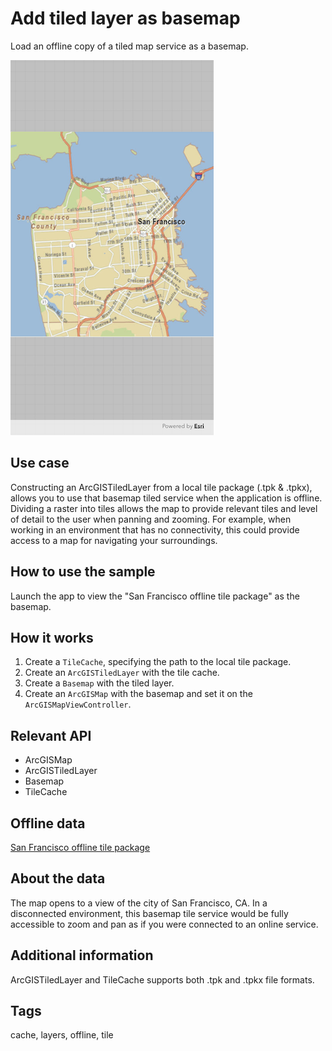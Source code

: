 # Add tiled layer as basemap

Load an offline copy of a tiled map service as a basemap.

![Image of add tiled layer as basemap](add_tiled_layer_as_basemap.png)

## Use case

Constructing an ArcGISTiledLayer from a local tile package (.tpk & .tpkx), allows you to use that basemap tiled service when the application is offline. Dividing a raster into tiles allows the map to provide relevant tiles and level of detail to the user when panning and zooming. For example, when working in an environment that has no connectivity, this could provide access to a map for navigating your surroundings.

## How to use the sample

Launch the app to view the "San Francisco offline tile package" as the basemap.

## How it works

1. Create a `TileCache`, specifying the path to the local tile package.
2. Create an `ArcGISTiledLayer` with the tile cache.
3. Create a `Basemap` with the tiled layer.
4. Create an `ArcGISMap` with the basemap and set it on the `ArcGISMapViewController`.

## Relevant API

* ArcGISMap
* ArcGISTiledLayer
* Basemap
* TileCache

## Offline data

[San Francisco offline tile package](https://www.arcgis.com/home/item.html?id=e4a398afe9a945f3b0f4dca1e4faccb5)

## About the data

The map opens to a view of the city of San Francisco, CA. In a disconnected environment, this basemap tile service would be fully accessible to zoom and pan as if you were connected to an online service.

## Additional information

ArcGISTiledLayer and TileCache supports both .tpk and .tpkx file formats.

## Tags

cache, layers, offline, tile
